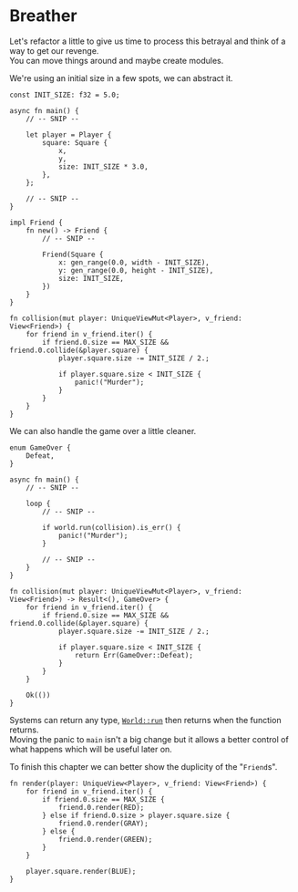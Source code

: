 # Breather

Let's refactor a little to give us time to process this betrayal and think of a way to get our revenge.\
You can move things around and maybe create modules.

We're using an initial size in a few spots, we can abstract it.

```rust,noplaypen
const INIT_SIZE: f32 = 5.0;

async fn main() {
    // -- SNIP --

    let player = Player {
        square: Square {
            x,
            y,
            size: INIT_SIZE * 3.0,
        },
    };

    // -- SNIP --
}

impl Friend {
    fn new() -> Friend {
        // -- SNIP --

        Friend(Square {
            x: gen_range(0.0, width - INIT_SIZE),
            y: gen_range(0.0, height - INIT_SIZE),
            size: INIT_SIZE,
        })
    }
}

fn collision(mut player: UniqueViewMut<Player>, v_friend: View<Friend>) {
    for friend in v_friend.iter() {
        if friend.0.size == MAX_SIZE && friend.0.collide(&player.square) {
            player.square.size -= INIT_SIZE / 2.;

            if player.square.size < INIT_SIZE {
                panic!("Murder");
            }
        }
    }
}
```

We can also handle the game over a little cleaner.

```rust,noplaypen
enum GameOver {
    Defeat,
}

async fn main() {
    // -- SNIP --

    loop {
        // -- SNIP --

        if world.run(collision).is_err() {
            panic!("Murder");
        }

        // -- SNIP --
    }
}

fn collision(mut player: UniqueViewMut<Player>, v_friend: View<Friend>) -> Result<(), GameOver> {
    for friend in v_friend.iter() {
        if friend.0.size == MAX_SIZE && friend.0.collide(&player.square) {
            player.square.size -= INIT_SIZE / 2.;

            if player.square.size < INIT_SIZE {
                return Err(GameOver::Defeat);
            }
        }
    }

    Ok(())
}
```

Systems can return any type, [`World::run`](https://docs.rs/shipyard/latest/shipyard/struct.World.html#method.run) then returns when the function returns.\
Moving the panic to `main` isn't a big change but it allows a better control of what happens which will be useful later on.

To finish this chapter we can better show the duplicity of the "`Friend`s".

```rust,noplaypen
fn render(player: UniqueView<Player>, v_friend: View<Friend>) {
    for friend in v_friend.iter() {
        if friend.0.size == MAX_SIZE {
            friend.0.render(RED);
        } else if friend.0.size > player.square.size {
            friend.0.render(GRAY);
        } else {
            friend.0.render(GREEN);
        }
    }

    player.square.render(BLUE);
}
```